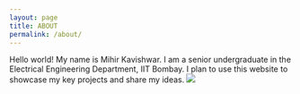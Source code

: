 ```yaml
---
layout: page
title: ABOUT
permalink: /about/
---
```


<!-- This is the base Jekyll theme. You can find out more info about customizing your Jekyll theme, as well as basic Jekyll usage documentation at [jekyllrb.com](https://jekyllrb.com/)

You can find the source code for Minima at GitHub:
[jekyll][jekyll-organization] /
[minima](https://github.com/jekyll/minima)

You can find the source code for Jekyll at GitHub:
[jekyll][jekyll-organization] /
[jekyll](https://github.com/jekyll/jekyll)


[jekyll-organization]: https://github.com/jekyll -->

Hello world! My name is Mihir Kavishwar. I am a senior undergraduate in the Electrical Engineering Department, IIT Bombay. I plan to use this website to showcase my key projects and share my ideas. 
![](/home/mihir/personal-website/mihirvk.github.io/images/nashik_dp.jpg)